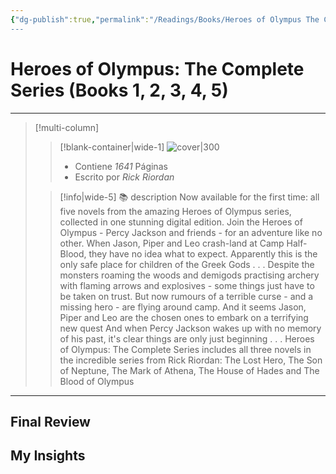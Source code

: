 ```yaml
---
{"dg-publish":true,"permalink":"/Readings/Books/Heroes of Olympus The Complete Series (Books 1, 2, 3, 4, 5)/","title":"Heroes of Olympus: The Complete Series (Books 1, 2, 3, 4, 5)","tags":["NoteType/Book"],"updated":"2023-10-03T11:58:52.811-05:00"}
---
```



# Heroes of Olympus: The Complete Series (Books 1, 2, 3, 4, 5)
- - -
> [!multi-column]
> 
> > [!blank-container|wide-1]
> >  ![cover|300](http://books.google.com/books/content?id=zQd7DwAAQBAJ&printsec=frontcover&img=1&zoom=1&edge=curl&source=gbs_api)
> >- Contiene *1641* Páginas
> >- Escrito por *Rick Riordan*
> 
> > [!info|wide-5] 📚 description
> > Now available for the first time: all five novels from the amazing Heroes of Olympus series, collected in one stunning digital edition. Join the Heroes of Olympus - Percy Jackson and friends - for an adventure like no other. When Jason, Piper and Leo crash-land at Camp Half-Blood, they have no idea what to expect. Apparently this is the only safe place for children of the Greek Gods . . . Despite the monsters roaming the woods and demigods practising archery with flaming arrows and explosives - some things just have to be taken on trust. But now rumours of a terrible curse - and a missing hero - are flying around camp. And it seems Jason, Piper and Leo are the chosen ones to embark on a terrifying new quest And when Percy Jackson wakes up with no memory of his past, it's clear things are only just beginning . . . Heroes of Olympus: The Complete Series includes all three novels in the incredible series from Rick Riordan: The Lost Hero, The Son of Neptune, The Mark of Athena, The House of Hades and The Blood of Olympus
> 

- - -

## Final Review

## My Insights
